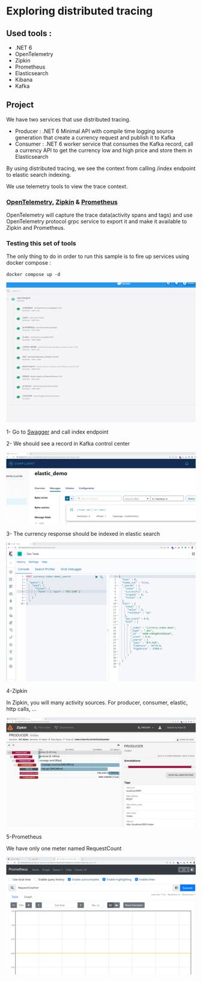 # Exploring distributed tracing
## Used tools :
- .NET 6
- OpenTelemetry
- Zipkin
- Prometheus
- Elasticsearch
- Kibana
- Kafka

## Project
We have two services that use distributed tracing.

- Producer : .NET 6 Minimal API with compile time logging source generation that create a currency request and publish it to Kafka
- Consumer : .NET 6 worker service that consumes the Kafka record, call a currency API to get the currency low and high price and store them in Elasticsearch

By using distributed tracing, we see the context from calling /index endpoint to elastic search indexing.

We use telemetry tools to view the trace context.

### [OpenTelemetry](https://opentelemetry.io/), [Zipkin](https://zipkin.io/) & [Prometheus](https://prometheus.io/)

OpenTelemetry will capture the trace data(activity spans and tags) and use OpenTelemetry protocol grpc service to export it and make it available to Zipkin and Prometheus.

### Testing this set of tools

The only thing to do in order to run this sample is to fire up services using docker compose :

```
docker compose up -d
```
![Alt text](Images/Docker.png?raw=true "docker services")


1- Go to [Swagger](https://localhost:8081/swagger) and call index endpoint

2- We should see a record in Kafka control center

![Alt text](Images/Kafka.png?raw=true "Kafka control center")

3- The currency response should be indexed in elastic search

![Alt text](Images/Kibana.png?raw=true "Kibana")

4-Zipkin

In Zipkin, you will many activity sources. For producer, consumer, elastic, http calls, ...

![Alt text](Images/Zipkin.png?raw=true "Kibana")

5-Prometheus

We have only one meter named RequestCount

![Alt text](Images/Prometheus.png?raw=true "Kibana")